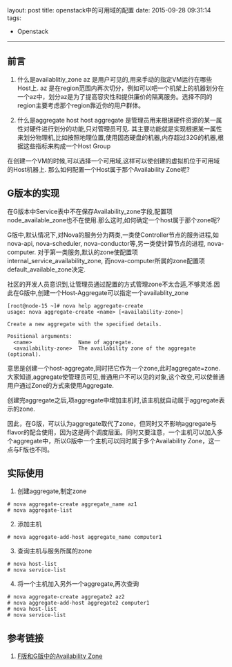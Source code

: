 layout: post
title: openstack中的可用域的配置
date: 2015-09-28 09:31:14
tags:
 - Openstack
---

## 前言
1. 什么是availablitiy\_zone
az 是用户可见的,用来手动的指定VM运行在哪些Host上. az 是在region范围内再次切分，例如可以吧一个机架上的机器划分在一个az中，划分az是为了提高容灾性和提供廉价的隔离服务。选择不同的region主要考虑那个region靠近你的用户群体。

2. 什么是aggregate host
host aggregate 是管理员用来根据硬件资源的某一属性对硬件进行划分的功能,只对管理员可见. 其主要功能就是实现根据某一属性来划分物理机,比如按照地理位置,使用固态硬盘的机器,内存超过32G的机器,根据这些指标来构成一个Host Group

在创建一个VM的时候,可以选择一个可用域,这样可以使创建的虚拟机位于可用域的Host机器上. 那么如何配置一个Host属于那个Availability Zone呢?

## G版本的实现

在G版本中Service表中不在保存Availability\_zone字段,配置项node\_available\_zone也不在使用.那么这时,如何确定一个host属于那个zone呢?

G版中,默认情况下,对Nova的服务分为两类,一类使Controller节点的服务进程,如nova-api, nova-scheduler, nova-conductor等,另一类使计算节点的进程, nova-computer. 对于第一类服务,默认的zone使配置项internal\_service\_availability\_zone, 而nova-computer所属的zone配置项default\_available\_zone决定.

<!-- more-->

社区的开发人员意识到,让管理员通过配置的方式管理zone不太合适,不够灵活.因此在G版中,创建一个Host-Aggregate可以指定一个availablity\_zone

```
[root@node-15 ~]# nova help aggregate-create
usage: nova aggregate-create <name> [<availability-zone>]

Create a new aggregate with the specified details.

Positional arguments:
  <name>               Name of aggregate.
  <availability-zone>  The availability zone of the aggregate (optional).

```

意思是创建一个host-aggregate,同时把它作为一个zone,此时aggregate=zone. 大家知道,aggregate使管理员可见,普通用户不可以见的对象,这个改变,可以使普通用户通过Zone的方式来使用Aggregate.

创建完aggregate之后,项aggregate中增加主机时,该主机就自动属于aggregate表示的zone.

因此，在G版，可以认为aggregate取代了zone，但同时又不影响aggregate与flavor的配合使用，因为这是两个调度层面。同时又要注意，一个主机可以加入多个aggregate中，所以G版中一个主机可以同时属于多个Availability Zone，这一点与F版也不同。

## 实际使用

1. 创建aggregate,制定zone
```
# nova aggregate-create aggregate_name az1
# nova aggregate-list
```
2. 添加主机

```
# nova aggregate-add-host aggregate_name computer1
```

3. 查询主机与服务所属的zone

```
# nova host-list
# nova service-list
```

4. 将一个主机加入另外一个aggregate,再次查询

```
# nova aggregate-create aggregate2 az2
# nova aggregate-add-host aggregate2 computer1
# nova host-list
# nova service-list
```

## 参考链接
1. [F版和G版中的Availability Zone][F版和G版中的Availability Zone]

[F版和G版中的Availability Zone]: http://blog.csdn.net/lynn_kong/article/details/9012451 "Availability Zone"
